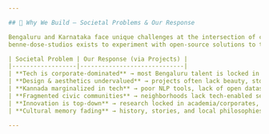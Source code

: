 ```yaml
---

## 🧭 Why We Build – Societal Problems & Our Response  

Bengaluru and Karnataka face unique challenges at the intersection of culture, technology, and community.  
benne-dose-studios exists to experiment with open-source solutions to these.  

| Societal Problem | Our Response (via Projects) |
|------------------|-----------------------------|
| **Tech is corporate-dominated** → most Bengaluru talent is locked in outsourcing & big companies. | Build indie pipelines, mentor coders to create outside corporate silos. |
| **Design & aesthetics undervalued** → projects often lack beauty, storytelling, and local identity. | Train contributors in design; use Karnataka culture as a design language. |
| **Kannada marginalized in tech** → poor NLP tools, lack of open datasets, weak computational support. | Create Kannada protocols, datasets, and open-source computational tools. |
| **Fragmented civic communities** → neighborhoods lack tech-enabled self-organization. | Prototype DAOs for each Bengaluru area as civic experiments. |
| **Innovation is top-down** → research locked in academia/corporates, little public R&D. | Encourage open, curiosity-driven R&D and publish experiments freely. |
| **Cultural memory fading** → history, stories, and local philosophies underrepresented in digital media. | Make games, tools, and art that encode Karnataka’s history & spirit. |

---
```


